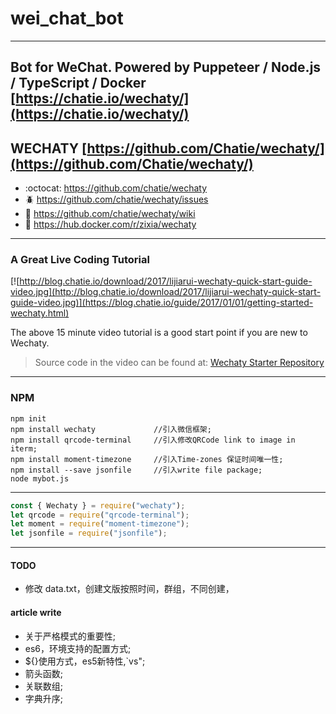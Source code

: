 # wei_chat_bot

---

## Bot for WeChat. Powered by Puppeteer / Node.js / TypeScript / Docker [https://chatie.io/wechaty/](https://chatie.io/wechaty/)

## WECHATY [https://github.com/Chatie/wechaty/](https://github.com/Chatie/wechaty/)

* :octocat: <https://github.com/chatie/wechaty>
* :beetle: <https://github.com/chatie/wechaty/issues>
* :book: <https://github.com/chatie/wechaty/wiki>
* :whale: <https://hub.docker.com/r/zixia/wechaty>

---

### A Great Live Coding Tutorial

[![http://blog.chatie.io/download/2017/lijiarui-wechaty-quick-start-guide-video.jpg](http://blog.chatie.io/download/2017/lijiarui-wechaty-quick-start-guide-video.jpg)](https://blog.chatie.io/guide/2017/01/01/getting-started-wechaty.html)

The above 15 minute video tutorial is a good start point if you are new to Wechaty.

> Source code in the video can be found at: [Wechaty Starter Repository](https://github.com/lijiarui/wechaty-getting-started)

---

### NPM

```shell
npm init
npm install wechaty             //引入微信框架;
npm install qrcode-terminal     //引入修改QRCode link to image in iterm;
npm install moment-timezone     //引入Time-zones 保证时间唯一性;
npm install --save jsonfile     //引入write file package;
node mybot.js
```

---

```javascript
const { Wechaty } = require("wechaty");
let qrcode = require("qrcode-terminal");
let moment = require("moment-timezone");
let jsonfile = require("jsonfile");
```

---

#### TODO

* 修改 data.txt，创建文版按照时间，群组，不同创建，

#### article write

* 关于严格模式的重要性;
* es6，环境支持的配置方式;
* ${}使用方式，es5新特性,`vs";
* 箭头函数;
* 关联数组;
* 字典升序;
